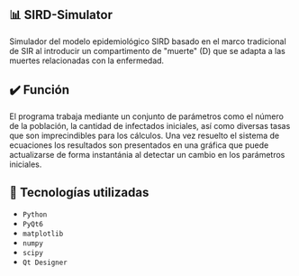 ## 📊 SIRD-Simulator

Simulador del modelo epidemiológico SIRD basado en el marco tradicional de SIR al introducir un compartimento de "muerte" (D) que se adapta a las muertes relacionadas con la enfermedad.

## ✔️ Función

El programa trabaja mediante un conjunto de parámetros como el número de la población, la cantidad de infectados iniciales, así como diversas tasas que son imprecindibles para los cálculos. Una vez resuelto el sistema de ecuaciones los resultados son presentados en una gráfica que puede actualizarse de forma instantánia al detectar un cambio en los parámetros iniciales.

## 🔨 Tecnologías utilizadas
* `Python`
* `PyQt6`
* `matplotlib`
* `numpy`
* `scipy`
* `Qt Designer`
